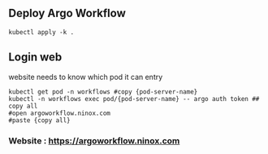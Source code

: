## Deploy Argo Workflow
```
kubectl apply -k .
```
## Login web
website needs to know which pod it can entry
```
kubectl get pod -n workflows #copy {pod-server-name}
kubectl -n workflows exec pod/{pod-server-name} -- argo auth token ## copy all
#open argoworkflow.ninox.com
#paste {copy all}
```
### Website : https://argoworkflow.ninox.com